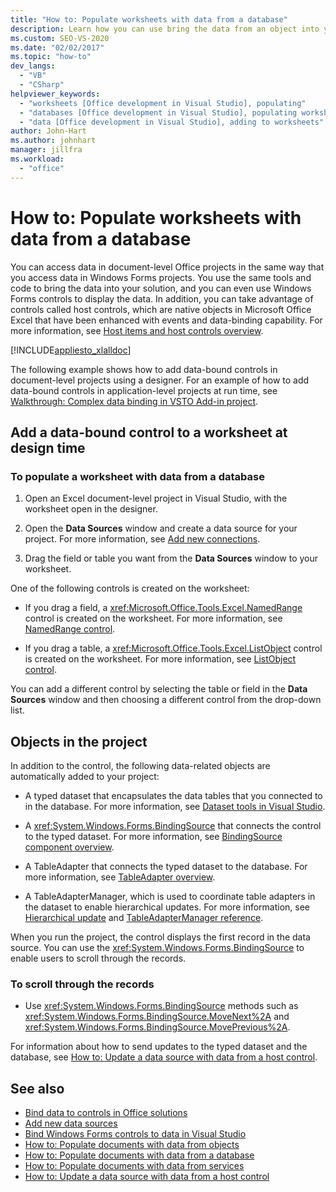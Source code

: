 ```yaml
---
title: "How to: Populate worksheets with data from a database"
description: Learn how you can use bring the data from an object into your solution, and how you can use Windows Forms controls to display the data in a worksheet.
ms.custom: SEO-VS-2020
ms.date: "02/02/2017"
ms.topic: "how-to"
dev_langs:
  - "VB"
  - "CSharp"
helpviewer_keywords:
  - "worksheets [Office development in Visual Studio], populating"
  - "databases [Office development in Visual Studio], populating worksheets"
  - "data [Office development in Visual Studio], adding to worksheets"
author: John-Hart
ms.author: johnhart
manager: jillfra
ms.workload:
  - "office"
---
```

# How to: Populate worksheets with data from a database

You can access data in document-level Office projects in the same way that you access data in Windows Forms projects. You use the same tools and code to bring the data into your solution, and you can even use Windows Forms controls to display the data. In addition, you can take advantage of controls called host controls, which are native objects in Microsoft Office Excel that have been enhanced with events and data-binding capability. For more information, see [Host items and host controls overview](../vsto/host-items-and-host-controls-overview.md).

[!INCLUDE[appliesto_xlalldoc](../vsto/includes/appliesto-xlalldoc-md.md)]

The following example shows how to add data-bound controls in document-level projects using a designer. For an example of how to add data-bound controls in application-level projects at run time, see [Walkthrough: Complex data binding in VSTO Add-in project](../vsto/walkthrough-complex-data-binding-in-vsto-add-in-project.md).

## Add a data-bound control to a worksheet at design time

### To populate a worksheet with data from a database

1. Open an Excel document-level project in Visual Studio, with the worksheet open in the designer.

2. Open the **Data Sources** window and create a data source for your project. For more information, see [Add new connections](../data-tools/add-new-connections.md).

3. Drag the field or table you want from the **Data Sources** window to your worksheet.

One of the following controls is created on the worksheet:

- If you drag a field, a <xref:Microsoft.Office.Tools.Excel.NamedRange> control is created on the worksheet. For more information, see [NamedRange control](../vsto/namedrange-control.md).

- If you drag a table, a <xref:Microsoft.Office.Tools.Excel.ListObject> control is created on the worksheet. For more information, see [ListObject control](../vsto/listobject-control.md).

You can add a different control by selecting the table or field in the **Data Sources** window and then choosing a different control from the drop-down list.

## Objects in the project

In addition to the control, the following data-related objects are automatically added to your project:

- A typed dataset that encapsulates the data tables that you connected to in the database. For more information, see [Dataset tools in Visual Studio](../data-tools/dataset-tools-in-visual-studio.md).

- A <xref:System.Windows.Forms.BindingSource> that connects the control to the typed dataset. For more information, see [BindingSource component overview](/dotnet/framework/winforms/controls/bindingsource-component-overview).

- A TableAdapter that connects the typed dataset to the database. For more information, see [TableAdapter overview](../data-tools/fill-datasets-by-using-tableadapters.md#tableadapter-overview).

- A TableAdapterManager, which is used to coordinate table adapters in the dataset to enable hierarchical updates. For more information, see [Hierarchical update](../data-tools/hierarchical-update.md) and [TableAdapterManager reference](../data-tools/fill-datasets-by-using-tableadapters.md#tableadaptermanager-reference).

When you run the project, the control displays the first record in the data source. You can use the <xref:System.Windows.Forms.BindingSource> to enable users to scroll through the records.

### To scroll through the records

- Use <xref:System.Windows.Forms.BindingSource> methods such as <xref:System.Windows.Forms.BindingSource.MoveNext%2A> and <xref:System.Windows.Forms.BindingSource.MovePrevious%2A>.

For information about how to send updates to the typed dataset and the database, see [How to: Update a data source with data from a host control](../vsto/how-to-update-a-data-source-with-data-from-a-host-control.md).

## See also

- [Bind data to controls in Office solutions](../vsto/binding-data-to-controls-in-office-solutions.md)
- [Add new data sources](../data-tools/add-new-data-sources.md)
- [Bind Windows Forms controls to data in Visual Studio](../data-tools/bind-windows-forms-controls-to-data-in-visual-studio.md)
- [How to: Populate documents with data from objects](../vsto/how-to-populate-documents-with-data-from-objects.md)
- [How to: Populate documents with data from a database](../vsto/how-to-populate-documents-with-data-from-a-database.md)
- [How to: Populate documents with data from services](../vsto/how-to-populate-documents-with-data-from-services.md)
- [How to: Update a data source with data from a host control](../vsto/how-to-update-a-data-source-with-data-from-a-host-control.md)